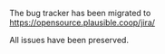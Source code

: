 The bug tracker has been migrated to https://opensource.plausible.coop/jira/

All issues have been preserved.